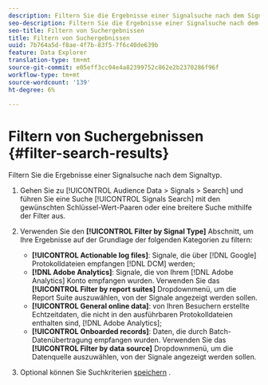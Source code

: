 ```yaml
---
description: Filtern Sie die Ergebnisse einer Signalsuche nach dem Signaltyp.
seo-description: Filtern Sie die Ergebnisse einer Signalsuche nach dem Signaltyp.
seo-title: Filtern von Suchergebnissen
title: Filtern von Suchergebnissen
uuid: 7b764a5d-f8ae-4f7b-83f5-7f6c40de639b
feature: Data Explorer
translation-type: tm+mt
source-git-commit: e05eff3cc04e4a82399752c862e2b2370286f96f
workflow-type: tm+mt
source-wordcount: '139'
ht-degree: 6%

---
```



# Filtern von Suchergebnissen {#filter-search-results}

Filtern Sie die Ergebnisse einer Signalsuche nach dem Signaltyp.

1. Gehen Sie zu [!UICONTROL Audience Data > Signals > Search] und führen Sie eine Suche [!UICONTROL Signals Search] mit den gewünschten Schlüssel-Wert-Paaren oder eine breitere Suche mithilfe der Filter aus.
1. Verwenden Sie den **[!UICONTROL Filter by Signal Type]** Abschnitt, um Ihre Ergebnisse auf der Grundlage der folgenden Kategorien zu filtern:

   * **[!UICONTROL Actionable log files]**: Signale, die über [!DNL Google] Protokolldateien empfangen [!DNL DCM] werden;
   * **[!DNL Adobe Analytics]**: Signale, die von Ihrem [!DNL Adobe Analytics] Konto empfangen wurden. Verwenden Sie das **[!UICONTROL Filter by report suites]** Dropdownmenü, um die Report Suite auszuwählen, von der Signale angezeigt werden sollen.
   * **[!UICONTROL General online data]**: von Ihren Besuchern erstellte Echtzeitdaten, die nicht in den ausführbaren Protokolldateien enthalten sind, [!DNL Adobe Analytics];
   * **[!UICONTROL Onboarded records]**: Daten, die durch Batch-Datenübertragung empfangen wurden. Verwenden Sie das **[!UICONTROL Filter by data source]** Dropdownmenü, um die Datenquelle auszuwählen, von der Signale angezeigt werden sollen.

1. Optional können Sie Suchkriterien [speichern](../../../features/data-explorer/data-explorer-signals-search/data-explorer-save-search.md) .
